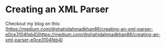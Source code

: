 # Creating an XML Parser
Checkout my blog on this: [https://medium.com/@shahidahmadkhan86/creating-an-xml-parser-e0ce3104feb4](https://medium.com/@shahidahmadkhan86/creating-an-xml-parser-e0ce3104feb4)
